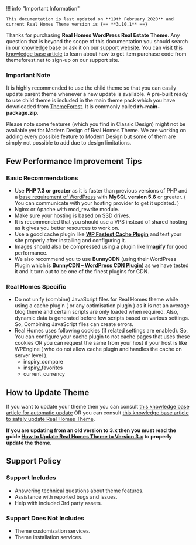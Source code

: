 !!! info "Important Information"

    This documentation is last updated on **19th February 2020** and current Real Homes Theme version is {== **3.10.1** ==}

Thanks for purchasing **Real Homes WordPress Real Estate Theme**. Any question that is beyond the scope of this documentation you should search in our [knowledge base](https://support.inspirythemes.com/) or ask it on our [support website](https://support.inspirythemes.com/login-register//). You can visit [this knowledge base article](https://support.inspirythemes.com/knowledgebase/how-to-get-themeforest-item-purchase-code/) to learn about how to get item purchase code from themeforest.net to sign-up on our support site.

### **Important Note**
    
It is highly recommended to use the child theme so that you can easily update parent theme whenever a new update is available. A pre-built ready to use child theme is included in the main theme pack which you have downloaded from [ThemeForest](https://themeforest.net/downloads). It is commonly called **rh-main-package.zip**.

Please note some features (which you find in Classic Design) might not be available yet for Modern Design of Real Homes Theme. We are working on adding every possible feature to Modern Design but some of them are simply not possible to add due to design limitations.

## Few Performance Improvement Tips

### **Basic Recommendations**

* Use **PHP 7.3 or greater** as it is faster than previous versions of PHP and a [base requirement of WordPress](https://wordpress.org/about/requirements/) with **MySQL version 5.6** or greater. ( You can communicate with your hosting provider to get it updated. )
* Nginx or Apache with mod_rewrite module.
* Make sure your hosting is based on SSD drives.
* It is recommended that you should use a VPS instead of shared hosting as it gives you better resources to work on.
* Use a good cache plugin like **[WP Fastest Cache Plugin](https://wordpress.org/plugins/wp-fastest-cache/)** and test your site properly after installing and configuring it.
* Images should also be compressed using a plugin like **[Imagify](https://wordpress.org/plugins/imagify/)** for good performance.
* We also recommend you to use **BunnyCDN** (using their WordPress Plugin which is **[BunnyCDN – WordPress CDN Plugin](https://wordpress.org/plugins/bunnycdn/)**) as we have tested it and it turn out to be one of the finest plugins for CDN.

### **Real Homes Specific**

* Do not unify (combine) JavaScript files for Real Homes theme while using a cache plugin ( or any optimisation plugin ) as it is not an average blog theme and certain scripts are only loaded when required. Also, dynamic data is generated before few scripts based on various settings. So, Combining JavaScript files can create errors.
* Real Homes uses following cookies (if related settings are enabled). So, You can configure your cache plugin to not cache pages that uses these cookies OR you can request the same from your host if your host is like WPEngine ( who do not allow cache plugin and handles the cache on server level ).
    - inspiry_compare
    - inspiry_favorites
    - current_currency

## How to Update Theme

If you want to update your theme then you can consult [this knowledge base article for automatic update](https://support.inspirythemes.com/knowledgebase/update-theme-using-envato-wordpress-toolkit/) OR you can consult [this knowledge base article to safely update Real Homes Theme](https://support.inspirythemes.com/knowledgebase/how-to-update-real-homes-theme-safely/).

**If you are updating from an old version to 3.x then you must read the guide [How to Update Real Homes Theme to Version 3.x](https://support.inspirythemes.com/knowledgebase/update-real-homes-version-3-x/) to properly update the theme.**

## Support Policy

### **Support Includes**

- Answering technical questions about theme features.
- Assistance with reported bugs and issues.
- Help with included 3rd party assets.

### **Support Does Not Includes**

- Theme customization services.
- Theme installation services.